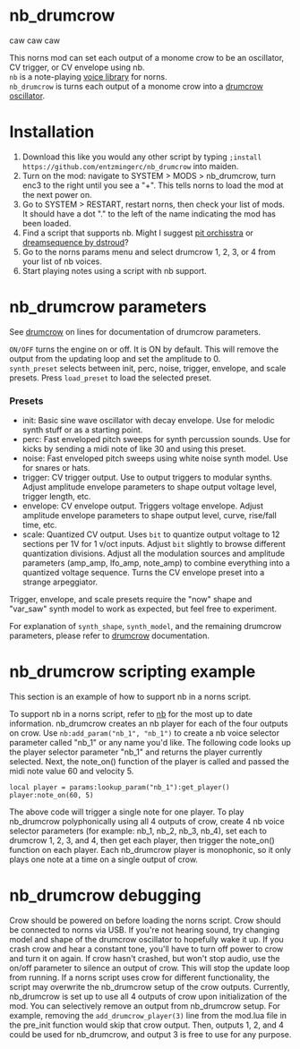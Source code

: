 # nb_drumcrow  
caw caw caw  

This norns mod can set each output of a monome crow to be an oscillator, CV trigger, or CV envelope using nb.  
`nb` is a note-playing [voice library](https://github.com/sixolet/nb) for norns.  
`nb_drumcrow` is turns each output of a monome crow into a [drumcrow oscillator](https://github.com/entzmingerc/drumcrow).  

# Installation  
1) Download this like you would any other script by typing `;install https://github.com/entzmingerc/nb_drumcrow` into maiden.  
2) Turn on the mod: navigate to SYSTEM > MODS > nb_drumcrow, turn enc3 to the right until you see a "+". This tells norns to load the mod at the next power on.  
3) Go to SYSTEM > RESTART, restart norns, then check your list of mods. It should have a dot "." to the left of the name indicating the mod has been loaded.  
4) Find a script that supports nb. Might I suggest [pit orchisstra](https://github.com/entzmingerc/pit-orchisstra) or [dreamsequence by dstroud](https://github.com/dstroud/dreamsequence)?  
5) Go to the norns params menu and select drumcrow 1, 2, 3, or 4 from your list of nb voices.  
6) Start playing notes using a script with nb support.  

# nb_drumcrow parameters
See [drumcrow](https://github.com/entzmingerc/drumcrow) on lines for documentation of drumcrow parameters.  

`ON/OFF` turns the engine on or off. It is ON by default. This will remove the output from the updating loop and set the amplitude to 0.  
`synth_preset` selects between init, perc, noise, trigger, envelope, and scale presets. Press `load_preset` to load the selected preset.  

### Presets  
- init: Basic sine wave oscillator with decay envelope. Use for melodic synth stuff or as a starting point.  
- perc: Fast enveloped pitch sweeps for synth percussion sounds. Use for kicks by sending a midi note of like 30 and using this preset.  
- noise: Fast enveloped pitch sweeps using white noise synth model. Use for snares or hats.  
- trigger: CV trigger output. Use to output triggers to modular synths. Adjust amplitude envelope parameters to shape output voltage level, trigger length, etc.  
- envelope: CV envelope output. Triggers voltage envelope. Adjust amplitude envelope parameters to shape output level, curve, rise/fall time, etc.  
- scale: Quantized CV output. Uses `bit` to quantize output voltage to 12 sections per 1V for 1 v/oct inputs. Adjust `bit` slightly to browse different quantization divisions. Adjust all the modulation sources and amplitude parameters (amp_amp, lfo_amp, note_amp) to combine everything into a quantized voltage sequence. Turns the CV envelope preset into a strange arpeggiator.  

Trigger, envelope, and scale presets require the "now" shape and "var_saw" synth model to work as expected, but feel free to experiment.  

For explanation of `synth_shape`, `synth_model`, and the remaining drumcrow parameters, please refer to [drumcrow](https://github.com/entzmingerc/drumcrow) documentation.  

# nb_drumcrow scripting example  
This section is an example of how to support nb in a norns script.  

To support nb in a norns script, refer to [nb](https://github.com/sixolet/nb) for the most up to date information. nb_drumcrow creates an nb player for each of the four outputs on crow. Use `nb:add_param("nb_1", "nb_1")` to create a nb voice selector parameter called "nb_1" or any name you'd like. The following code looks up the player selector parameter "nb_1" and returns the player currently selected. Next, the note_on() function of the player is called and passed the midi note value 60 and velocity 5.  
```
local player = params:lookup_param("nb_1"):get_player()
player:note_on(60, 5)
``` 
The above code will trigger a single note for one player. To play nb_drumcrow polyphonically using all 4 outputs of crow, create 4 nb voice selector parameters (for example: nb_1, nb_2, nb_3, nb_4), set each to drumcrow 1, 2, 3, and 4, then get each player, then trigger the note_on() function on each player. Each nb_drumcrow player is monophonic, so it only plays one note at a time on a single output of crow.  

# nb_drumcrow debugging
Crow should be powered on before loading the norns script. Crow should be connected to norns via USB. If you're not hearing sound, try changing model and shape of the drumcrow oscillator to hopefully wake it up. If you crash crow and hear a constant tone, you'll have to turn off power to crow and turn it on again. If crow hasn't crashed, but won't stop audio, use the on/off parameter to silence an output of crow. This will stop the update loop from running. If a norns script uses crow for different functionality, the script may overwrite the nb_drumcrow setup of the crow outputs. Currently, nb_drumcrow is set up to use all 4 outputs of crow upon initialization of the mod. You can selectively remove an output from nb_drumcrow setup. For example, removing the `add_drumcrow_player(3)` line from the mod.lua file in the pre_init function would skip that crow output. Then, outputs 1, 2, and 4 could be used for nb_drumcrow, and output 3 is free to use for any purpose.  
